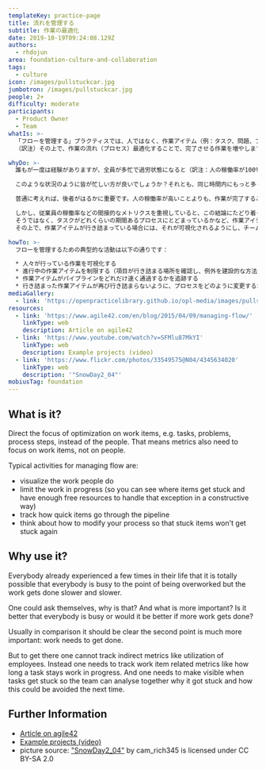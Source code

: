 ```yaml
---
templateKey: practice-page
title: 流れを管理する
subtitle: 作業の最適化
date: 2019-10-19T09:24:08.129Z
authors:
  - rhdojun
area: foundation-culture-and-collaboration
tags:
  - culture
icon: /images/pullstuckcar.jpg
jumbotron: /images/pullstuckcar.jpg
people: 2+
difficulty: moderate
participants:
  - Product Owner
  - Team
whatIs: >-
  「フローを管理する」プラクティスでは、人ではなく、作業アイテム（例：タスク、問題、プロセスのステップ）に最適化の焦点を当てます。つまり、メトリクスも人々ではなく作業項目に焦点を当てます。
  （訳注）その上で、作業の流れ（プロセス）最適化することで、完了させる作業を増やします。

whyDo: >-
  誰もが一度は経験がありますが、全員が多忙で過労状態になると（訳注：人の稼働率が100％になっているような状況）、作業の進行がだんだん遅くなることがあります。

  このような状況のように皆が忙しい方が良いでしょうか？それとも、同じ時間内にもっと多くの作業が終わる方が良いのでしょうか？

  普通に考えれば、後者がはるかに重要です。人の稼働率が高いことよりも、作業が完了することのほうが重要です。

  しかし、従業員の稼働率などの間接的なメトリクスを重視していると、この結論にたどり着くことはできません。
  そうではなく、タスクがどれくらいの期間あるプロセスにとどまっているかなど、作業アイテムに関連するメトリクスを追跡する必要があります。
  その上で、作業アイテムが行き詰まっている場合には、それが可視化されるようにし、チームでなぜ行き詰まったのか、次回はどのように避けるかを一緒に分析することで最適化（作業を早く完了させる）できるのです。

howTo: >-
  フローを管理するための典型的な活動は以下の通りです：

  * 人々が行っている作業を可視化する
  * 進行中の作業アイテムを制限する（項目が行き詰まる場所を確認し、例外を建設的な方法で処理するために十分な自由なリソースを持つ）
  * 作業アイテムがパイプラインをどれだけ速く通過するかを追跡する
  * 行き詰まった作業アイテムが再び行き詰まらないように、プロセスをどのように変更するか考える
mediaGallery:
  - link: 'https://openpracticelibrary.github.io/opl-media/images/pullstuckcar.jpg'
resources:
  - link: 'https://www.agile42.com/en/blog/2015/04/09/managing-flow/'
    linkType: web
    description: Article on agile42
  - link: 'https://www.youtube.com/watch?v=SFMlu87MkYI'
    linkType: web
    description: Example projects (video)
  - link: 'https://www.flickr.com/photos/33549575@N04/4345634020'
    linkType: web
    description: '"SnowDay2_04"'
mobiusTag: foundation
---
```

## What is it?

Direct the focus of optimization on work items, e.g. tasks, problems, process steps, instead of the people. That means metrics also need to focus on work items, not on people.

Typical activities for managing flow are:

* visualize the work people do
* limit the work in progress (so you can see where items get stuck and have enough free resources to handle that exception in a constructive way)
* track how quick items go through the pipeline
* think about how to modify your process so that stuck items won't get stuck again

## Why use it?

Everybody already experienced a few times in their life that it is totally possible that everybody is busy to the point of being overworked but the work gets done slower and slower.

One could ask themselves, why is that? And what is more important? Is it better that everybody is busy or would it be better if more work gets done?

Usually in comparison it should be clear the second point is much more important: work needs to get done.

But to get there one cannot track indirect metrics like utilization of employees. Instead one needs to track work item related metrics like how long a task stays work in progress. And one needs to make visible when tasks get stuck so the team can analyse together why it got stuck and how this could be avoided the next time.

## Further Information

* [Article on agile42](https://www.agile42.com/en/blog/2015/04/09/managing-flow/)
* [Example projects (video)](https://www.youtube.com/watch?v=SFMlu87MkYI)
* picture source: ["SnowDay2_04"](https://www.flickr.com/photos/33549575@N04/4345634020) by cam_rich345 is licensed under CC BY-SA 2.0

